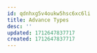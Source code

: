 ```yaml
---
id: qdnhxg5v4oukw5hsc6xc6li
title: Advance Types
desc: ''
updated: 1712647837717
created: 1712647837717
---
```


